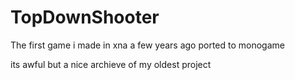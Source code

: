 # TopDownShooter

The first game i made in xna a few years ago ported to monogame

its awful but a nice archieve of my oldest project
